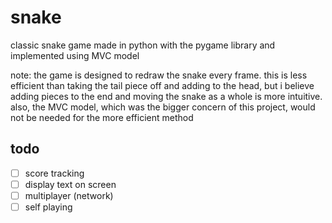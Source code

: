snake
=====

classic snake game made in python with the pygame library and implemented using MVC model

note: the game is designed to redraw the snake every frame. this is less efficient than taking the tail piece off and adding to the head, but i believe adding pieces to the end and moving the snake as a whole is more intuitive. also, the MVC model, which was the bigger concern of this project, would not be needed for the more efficient method

todo
----
- [ ] score tracking
- [ ] display text on screen
- [ ] multiplayer (network)
- [ ] self playing

